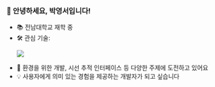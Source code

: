 ### 👋 안녕하세요, 박영서입니다!

- 📚 전남대학교 재학 중
- 🛠 관심 기술:  
  <p>
    <img src="https://skillicons.dev/icons?i=react,react-native,nodejs,mongodb" />
  </p>
- 🌱 환경을 위한 개발, 시선 추적 인터페이스 등 다양한 주제에 도전하고 있어요  
- 💡 사용자에게 의미 있는 경험을 제공하는 개발자가 되고 싶습니다
<!-- 깃허브 통계 추가 (원하는 경우 username 변경 필요) -->
<!--
![GitHub Stats](https://github-readme-stats.vercel.app/api?username=your-username&show_icons=true&theme=tokyonight)
-->
